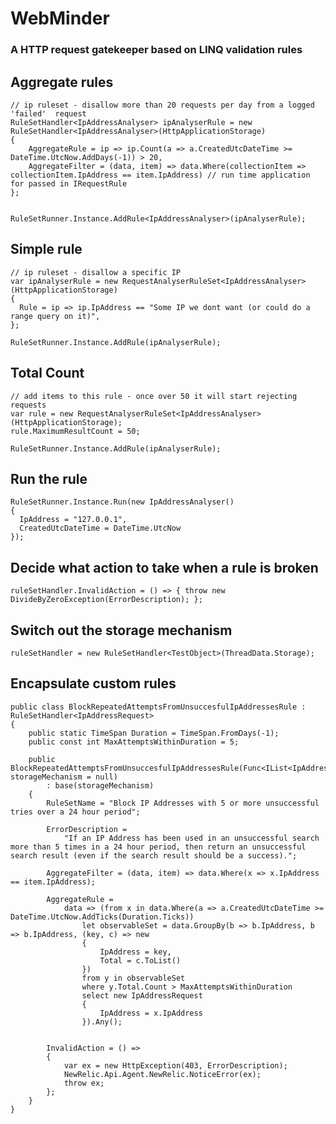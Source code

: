 #  WebMinder

### A HTTP request gatekeeper based on LINQ validation rules

## Aggregate rules
    // ip ruleset - disallow more than 20 requests per day from a logged 'failed'  request
    RuleSetHandler<IpAddressAnalyser> ipAnalyserRule = new RuleSetHandler<IpAddressAnalyser>(HttpApplicationStorage)
    {
        AggregateRule = ip => ip.Count(a => a.CreatedUtcDateTime >= DateTime.UtcNow.AddDays(-1)) > 20,
        AggregateFilter = (data, item) => data.Where(collectionItem => collectionItem.IpAddress == item.IpAddress) // run time application for passed in IRequestRule
    };


    RuleSetRunner.Instance.AddRule<IpAddressAnalyser>(ipAnalyserRule);



## Simple rule

    // ip ruleset - disallow a specific IP
    var ipAnalyserRule = new RequestAnalyserRuleSet<IpAddressAnalyser>(HttpApplicationStorage)
    {
      Rule = ip => ip.IpAddress == "Some IP we dont want (or could do a range query on it)",
    };

    RuleSetRunner.Instance.AddRule(ipAnalyserRule);


## Total Count

    // add items to this rule - once over 50 it will start rejecting requests
    var rule = new RequestAnalyserRuleSet<IpAddressAnalyser>(HttpApplicationStorage);
    rule.MaximumResultCount = 50;

    RuleSetRunner.Instance.AddRule(ipAnalyserRule);

## Run the rule

    RuleSetRunner.Instance.Run(new IpAddressAnalyser()
    {
      IpAddress = "127.0.0.1",
      CreatedUtcDateTime = DateTime.UtcNow
    });

## Decide what action to take when a rule is broken

	ruleSetHandler.InvalidAction = () => { throw new DivideByZeroException(ErrorDescription); };

## Switch out the storage mechanism

	ruleSetHandler = new RuleSetHandler<TestObject>(ThreadData.Storage);  


## Encapsulate custom rules

    public class BlockRepeatedAttemptsFromUnsuccesfulIpAddressesRule : RuleSetHandler<IpAddressRequest>
    {
	    public static TimeSpan Duration = TimeSpan.FromDays(-1);
    	public const int MaxAttemptsWithinDuration = 5;

	    public BlockRepeatedAttemptsFromUnsuccesfulIpAddressesRule(Func<IList<IpAddressRequest>> storageMechanism = null)
		    : base(storageMechanism)
	    {
		    RuleSetName = "Block IP Addresses with 5 or more unsuccessful tries over a 24 hour period";

		    ErrorDescription =
			    "If an IP Address has been used in an unsuccessful search more than 5 times in a 24 hour period, then return an unsuccessful search result (even if the search result should be a success).";

		    AggregateFilter = (data, item) => data.Where(x => x.IpAddress == item.IpAddress);

		    AggregateRule =
			    data => (from x in data.Where(a => a.CreatedUtcDateTime >= DateTime.UtcNow.AddTicks(Duration.Ticks))
				    let observableSet = data.GroupBy(b => b.IpAddress, b => b.IpAddress, (key, c) => new
    				{
					    IpAddress = key,
    					Total = c.ToList()
				    })
    				from y in observableSet
				    where y.Total.Count > MaxAttemptsWithinDuration
    				select new IpAddressRequest
				    {
					    IpAddress = x.IpAddress
				    }).Any();


		    InvalidAction = () =>
    		{
			    var ex = new HttpException(403, ErrorDescription);
    			NewRelic.Api.Agent.NewRelic.NoticeError(ex);
			    throw ex;
		    };
	    }
    }
